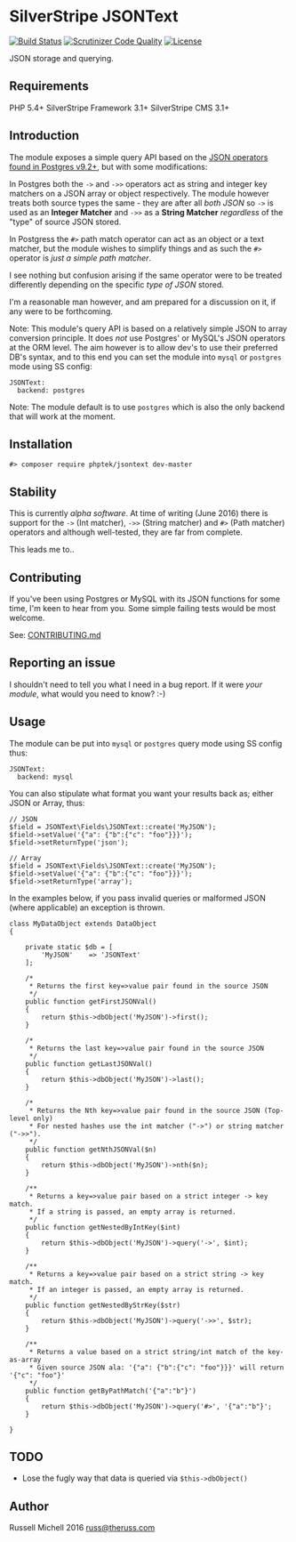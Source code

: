 # SilverStripe JSONText

[![Build Status](https://api.travis-ci.org/phptek/silverstripe-jsontext.svg?branch=master)](https://travis-ci.org/phptek/silverstripe-jsontext)
[![Scrutinizer Code Quality](https://scrutinizer-ci.com/g/phptek/silverstripe-jsontext/badges/quality-score.png?b=master)](https://scrutinizer-ci.com/g/phptek/silverstripe-jsontext/?branch=master)
[![License](https://poser.pugx.org/phptek/jsontext/license.svg)](https://github.com/phptek/silverstripe-jsontext/blob/master/LICENSE.md)

JSON storage and querying.

## Requirements

PHP 5.4+
SilverStripe Framework 3.1+
SilverStripe CMS 3.1+

## Introduction

The module exposes a simple query API based on the [JSON operators found in Postgres v9.2+](https://www.postgresql.org/docs/9.5/static/functions-json.html),
but with some modifications:

In Postgres both the `->` and `->>` operators act as string and integer key matchers on a JSON array or object respectively. The module
however treats both source types the same - they are after all *both JSON* so `->` is used as an **Integer Matcher** and `->>` as a **String Matcher**
*regardless* of the "type" of source JSON stored.

In Postgress the `#>` path match operator can act as an object or a text matcher, but the module wishes to simplify things and as such
the `#>` operator is *just a simple path matcher*.

I see nothing but confusion arising if the same operator were to be treated differently
depending on the specific *type of JSON* stored. 

I'm a reasonable man however, and am prepared for a discussion on it, if any were to be forthcoming.

Note: This module's query API is based on a relatively simple JSON to array conversion principle. 
It does *not* use Postgres' or MySQL's JSON operators at the ORM level. The aim however 
is to allow dev's to use their preferred DB's syntax, and to this end you can set
the module into `mysql` or `postgres` mode using SS config:


    JSONText:
      backend: postgres


Note: The module default is to use `postgres` which is also the only backend that will work at the moment.

## Installation

    #> composer require phptek/jsontext dev-master

## Stability

This is currently *alpha software*. At time of writing (June 2016) there is
support for the `->` (Int matcher), `->>` (String matcher) and `#>` (Path matcher) operators and although well-tested, 
they are far from complete.

This leads me to..

## Contributing

If you've been using Postgres or MySQL with its JSON functions for some time,
I'm keen to hear from you. Some simple failing tests would be most welcome.

See: [CONTRIBUTING.md](CONTRIBUTING.md)

## Reporting an issue

I shouldn't need to tell you what I need in a bug report. If it were *your module*, what would you need to know? :-)

## Usage

The module can be put into `mysql` or `postgres` query mode using SS config thus:


    JSONText:
      backend: mysql

You can also stipulate what format you want your results back as; either JSON or Array, thus:

    // JSON
    $field = JSONText\Fields\JSONText::create('MyJSON');
    $field->setValue('{"a": {"b":{"c": "foo"}}}');
    $field->setReturnType('json');
    
    // Array
    $field = JSONText\Fields\JSONText::create('MyJSON');
    $field->setValue('{"a": {"b":{"c": "foo"}}}');
    $field->setReturnType('array');

In the examples below, if you pass invalid queries or malformed JSON (where applicable) an exception is thrown.


    class MyDataObject extends DataObject
    {
    
        private static $db = [
            'MyJSON'    => 'JSONText'
        ];
    
        /*
         * Returns the first key=>value pair found in the source JSON
         */
        public function getFirstJSONVal()
        {
            return $this->dbObject('MyJSON')->first();
        }
    
        /*
         * Returns the last key=>value pair found in the source JSON
         */
        public function getLastJSONVal()
        {
            return $this->dbObject('MyJSON')->last();
        }
    
        /*
         * Returns the Nth key=>value pair found in the source JSON (Top-level only)
         * For nested hashes use the int matcher ("->") or string matcher ("->>").
         */
        public function getNthJSONVal($n)
        {
            return $this->dbObject('MyJSON')->nth($n);
        }
        
        /**
         * Returns a key=>value pair based on a strict integer -> key match.
         * If a string is passed, an empty array is returned.
         */
        public function getNestedByIntKey($int)
        {
            return $this->dbObject('MyJSON')->query('->', $int);
        }
        
        /**
         * Returns a key=>value pair based on a strict string -> key match.
         * If an integer is passed, an empty array is returned.
         */
        public function getNestedByStrKey($str)
        {
            return $this->dbObject('MyJSON')->query('->>', $str);
        }
        
        /**
         * Returns a value based on a strict string/int match of the key-as-array
         * Given source JSON ala: '{"a": {"b":{"c": "foo"}}}' will return '{"c": "foo"}'
         */
        public function getByPathMatch('{"a":"b"}')
        {
            return $this->dbObject('MyJSON')->query('#>', '{"a":"b"}'; 
        }
        
    }
    
## TODO

* Lose the fugly way that data is queried via `$this->dbObject()`

## Author

Russell Michell 2016 <russ@theruss.com>
